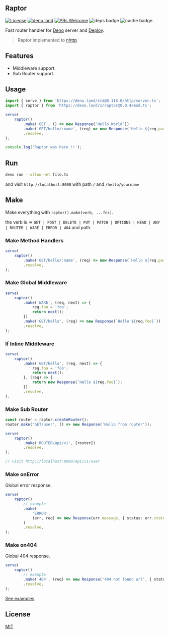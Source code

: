 ## Raptor

[![License](https://img.shields.io/:license-mit-blue.svg)](http://badges.mit-license.org)
[![deno.land](https://img.shields.io/endpoint?url=https%3A%2F%2Fdeno-visualizer.danopia.net%2Fshields%2Flatest-version%2Fx%2Fraptor@0.0.4%2Fmod.ts)](https://deno.land/x/raptor)
[![PRs Welcome](https://img.shields.io/badge/PRs-welcome-blue.svg)](http://makeapullrequest.com)
![deps badge](https://img.shields.io/endpoint?url=https%3A%2F%2Fdeno-visualizer.danopia.net%2Fshields%2Fdep-count%2Fhttps%2Fdeno.land%2Fx%2Fraptor%2Fmod.ts)
![cache badge](https://img.shields.io/endpoint?url=https%3A%2F%2Fdeno-visualizer.danopia.net%2Fshields%2Fcache-size%2Fhttps%2Fdeno.land%2Fx%2Fraptor%2Fmod.ts)

Fast router handler for [Deno](https://deno.land/) server and
[Deploy](https://deno.com/deploy).

> Raptor implemented to [nhttp](https://nhttp.deno.dev)

## Features

- Middleware support.
- Sub Router support.

## Usage

```ts
import { serve } from 'https://deno.land/std@0.118.0/http/server.ts';
import { raptor } from 'https://deno.land/x/raptor@0.0.4/mod.ts';

serve(
	raptor()
		.make('GET', () => new Response('Hello World'))
		.make('GET/hello/:name', (req) => new Response(`Hello ${req.params.name}`))
		.resolve,
);

console.log('Raptor was here !!');
```

## Run

```bash
deno run --allow-net file.ts
```

and visit `http://localhost:8000` with path `/` and `/hello/yourname`

## Make

Make everything with `raptor().make(verb, ...fns)`.

the verb is =>
`GET | POST | DELETE | PUT | PATCH | OPTIONS | HEAD | ANY | ROUTER | WARE | ERROR | 404`
and path.

### Make Method Handlers

```ts
serve(
	raptor()
		.make('GET/hello/:name', (req) => new Response(`Hello ${req.params.name}`))
		.resolve,
);
```

### Make Global Middleware

```ts
serve(
	raptor()
		.make('WARE', (req, next) => {
			req.foo = 'foo';
			return next();
		})
		.make('GET/hello', (req) => new Response(`Hello ${req.foo}`))
		.resolve,
);
```

### If Inline Middleware

```ts
serve(
	raptor()
		.make('GET/hello', (req, next) => {
			req.foo = 'foo';
			return next();
		}, (req) => {
			return new Response(`Hello ${req.foo}`);
		})
		.resolve,
);
```

### Make Sub Router

```ts
const router = raptor.createRouter();
router.make('GET/user', () => new Response('Hello from router'));

serve(
	raptor()
		.make('ROUTER/api/v1', [router])
		.resolve,
);

// visit http://localhost:8000/api/v1/user
```

### Make onError

Global error response.

```ts
serve(
	raptor()
		// example
		.make(
			'ERROR',
			(err, req) => new Response(err.message, { status: err.status || 500 }),
		)
		.resolve,
);
```

### Make on404

Global 404 response.

```ts
serve(
	raptor()
		// example
		.make('404', (req) => new Response('404 not found url', { status: 404 }))
		.resolve,
);
```

[See examples](https://github.com/nhttp/raptor/tree/master/examples)

## License

[MIT](LICENSE)
